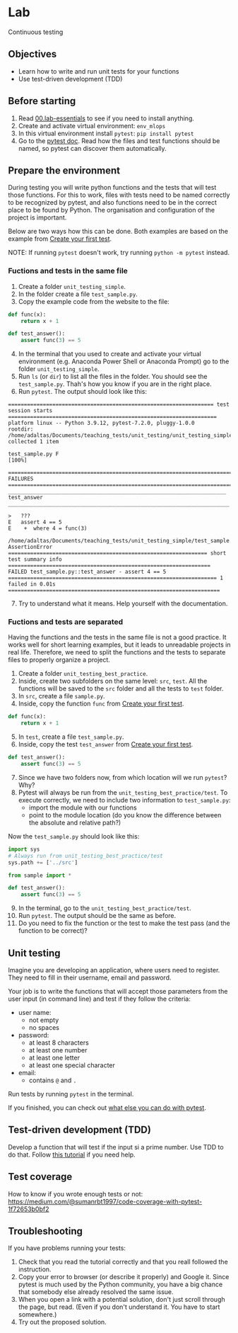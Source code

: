 
# Lab

Continuous testing

## Objectives

- Learn how to write and run unit tests for your functions
- Use test-driven development (TDD)

## Before starting

1. Read [00.lab-essentials](../00.lab-essentials) to see if you need to install anything.
2. Create and activate virtual environment: `env_mlops`
3. In this virtual environment install `pytest`: `pip install pytest`
4. Go to the [pytest doc](https://docs.pytest.org/en/7.0.x/getting-started.html). Read how the files and test functions should be named, so pytest can discover them automatically.

## Prepare the environment

During testing you will write python functions and the tests that will test those functions. For this to work, files with tests need to be named correctly to be recognized by pytest, and also functions need to be in the correct place to be found by Python. The organisation and configuration of the project is important. 

Below are two ways how this can be done. Both examples are based on the example from [Create your first test](https://docs.pytest.org/en/7.0.x/getting-started.html#create-your-first-test).

NOTE: If running `pytest` doesn't work, try running `python -m pytest` instead.

### Fuctions and tests in the same file

1. Create a folder `unit_testing_simple`.
2. In the folder create a file `test_sample.py`.
3. Copy the example code from the website to the file:

```python
def func(x):
    return x + 1

def test_answer():
    assert func(3) == 5
```

4. In the terminal that you used to create and activate your virtual environment (e.g. Anaconda Power Shell or Anaconda Prompt) go to the folder `unit_testing_simple`.
5. Run `ls` (or `dir`) to list all the files in the folder. You should see the `test_sample.py`. Thah's how you know if you are in the right place.
6. Run `pytest`. The output should look like this:

```
================================================================= test session starts ==================================================================
platform linux -- Python 3.9.12, pytest-7.2.0, pluggy-1.0.0
rootdir: /home/adaltas/Documents/teaching_tests/unit_testing/unit_testing_simple
collected 1 item                                                                                                                                       

test_sample.py F                                                                                                                                 [100%]

======================================================================= FAILURES =======================================================================
_____________________________________________________________________ test_answer ______________________________________________________________________

>   ???
E   assert 4 == 5
E    +  where 4 = func(3)

/home/adaltas/Documents/teaching_tests/unit_testing_simple/test_sample.py:7: AssertionError
=============================================================== short test summary info ================================================================
FAILED test_sample.py::test_answer - assert 4 == 5
================================================================== 1 failed in 0.01s ===================================================================
```

7. Try to understand what it means. Help yourself with the documentation.

### Fuctions and tests are separated

Having the functions and the tests in the same file is not a good practice. It works well for short learning examples, but it leads to unreadable projects in real life.
Therefore, we need to split the functions and the tests to separate files to properly organize a project.

1. Create a folder `unit_testing_best_practice`.
2. Inside, create two subfolders on the same level: `src`, `test`. All the functions will be saved to the `src` folder and all the tests to `test` folder.
3. In `src`, create a file `sample.py`. 
4. Inside, copy the function `func` from [Create your first test](https://docs.pytest.org/en/7.0.x/getting-started.html#create-your-first-test).

```python
def func(x):
    return x + 1
```

5. In `test`, create a file `test_sample.py`.
6. Inside, copy the test `test_answer` from [Create your first test](https://docs.pytest.org/en/7.0.x/getting-started.html#create-your-first-test).

```python
def test_answer():
    assert func(3) == 5
```

7. Since we have two folders now, from which location will we run `pytest`? Why?
8. Pytest will always be run from the `unit_testing_best_practice/test`. To execute correctly, we need to include two information to `test_sample.py`:
	- import the module with our functions
	- point to the module location (do you know the difference between the absolute and relative path?)

Now the `test_sample.py` should look like this:

```python
import sys
# Always run from unit_testing_best_practice/test
sys.path += ['../src'] 

from sample import *

def test_answer():
    assert func(3) == 5
```

9. In the terminal, go to the `unit_testing_best_practice/test`.
10. Run `pytest`. The output should be the same as before.
11. Do you need to fix the function or the test to make the test pass (and the function to be correct)?

## Unit testing

Imagine you are developing an application, where users need to register. They need to fill in their username, email and password.

Your job is to write the functions that will accept those parameters from the user input (in command line) and test if they follow the criteria:

- user name:
  - not empty
  - no spaces
- password:
  - at least 8 characters
  - at least one number
  - at least one letter
  - at least one special character
- email:
  - contains `@` and `.`

Run tests by running `pytest` in the terminal. 

If you finished, you can check out [what else you can do with pytest](https://towardsdatascience.com/pytest-with-marking-mocking-and-fixtures-in-10-minutes-678d7ccd2f70).

## Test-driven development (TDD)

Develop a function that will test if the input si a prime number. Use TDD to do that. Follow [this tutorial](https://stackabuse.com/test-driven-development-with-pytest/) if you need help.

## Test coverage

How to know if you wrote enough tests or not: https://medium.com/@sumanrbt1997/code-coverage-with-pytest-1f72653b0bf2

## Troubleshooting

If you have problems running your tests:

1. Check that you read the tutorial correctly and that you reall followed the instruction.
2. Copy your error to browser (or describe it properly) and Google it. Since pytest is much used by the Python community, you have a big chance that somebody else already resolved the same issue.
3. When you open a link with a potential solution, don't just scroll through the page, but read. (Even if you don't understand it. You have to start somewhere.)
4. Try out the proposed solution.    
